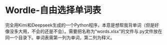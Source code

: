 # Wordle-自由选择单词表
完全用Kimi和Deepseek生成的一个Python程序，本意是想帮我背单词（但是好像没多大用，不会的还是不会）。需要把名称为“words.xlsx”的文件与.py文件放在同一个目录下。单词表需第一列为单词，第二列为释义。
